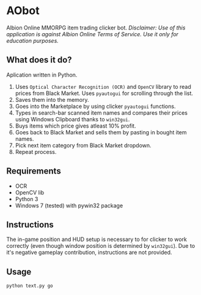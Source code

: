 # AObot
Albion Online MMORPG item trading clicker bot.
*Disclaimer: Use of this application is against Albion Online Terms of Service. Use it only for education purposes.*
## What does it do?
Aplication written in Python.
1. Uses ```Optical Character Recognition (OCR)``` and ```OpenCV``` library to read prices from Black Market. Uses ```pyautogui``` for scrolling through the list.
1. Saves them into the memory.
1. Goes into the Marketplace by using clicker ```pyautogui``` functions.
1. Types in search-bar scanned item names and compares their prices using Windows Clipboard thanks to ```win32gui```.
1. Buys items which price gives atleast 10% profit.
1. Goes back to Black Market and sells them by pasting in bought item names.
1. Pick next item category from Black Market dropdown.
1. Repeat process.

## Requirements
* OCR
* OpenCV lib
* Python 3
* Windows 7 (tested) with pywin32 package

## Instructions
The in-game position and HUD setup is necessary to for clicker to work correctly (even though window position is determined by ```win32gui```). Due to it's negative gameplay contribution, instructions are not provided.

## Usage
```python text.py go```
